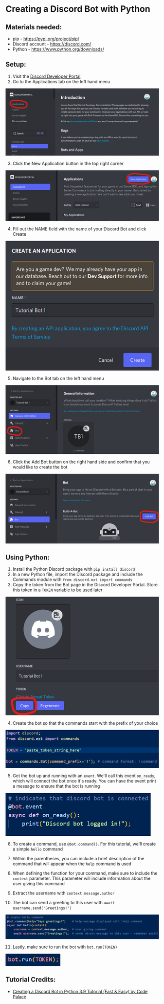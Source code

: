 # Creating a Discord Bot with Python

## Materials needed:
- pip - https://pypi.org/project/pip/
- Discord account - https://discord.com/
- Python - https://www.python.org/downloads/

## Setup:
 1. Visit the <a href="https://discord.com/developers/docs/intro">Discord Developer Portal</a>
2. Go to the Applications tab on the left hand menu
<img src="screenshots/applications_tab.png">

3. Click the New Application button in the top right corner
<img src="screenshots/new_application_button.png">

4. Fill out the NAME field with the name of your Discord Bot and click Create
<img src="screenshots/name_field.png">

5. Navigate to the Bot tab on the left hand menu
<img src="screenshots/bot_tab.png">

6. Click the Add Bot button on the right hand side and confirm that you would like to create the bot
<img src="screenshots/add_bot_button.png">

## Using Python:
1. Install the Python Discord package with `pip install discord`
2. In a new Python file, import the Discord package and include the Commands module with `from discord.ext import commands`
3. Copy the token from the Bot page in the Discord Developer Portal. Store this token in a `TOKEN` variable to be used later
<img src="screenshots/copy_token_button.png">

4. Create the bot so that the commands start with the prefix of your choice
<img src="screenshots/python_create_bot.png">

5. Get the bot up and running with an `event`. We'll call this event `on_ready`, which will connect the bot once it's ready. You can have the event print a message to ensure that the bot is running
<img src="screenshots/on_ready.png">

6. To create a command, use `@bot.command()`. For this tutorial, we'll create a simple `hello` command 

7. Within the parentheses, you can include a brief description of the command that will appear when the `help` command is used 
8. When defining the function for your command, make sure to include the `context` parameter. This parameter will include information about the user giving this command 
9. Extract the username with `context.message.author`
10. The bot can send a greeting to this user with `await username.send("Greetings!")`
<img src="screenshots/hello_command.png">

11. Lastly, make sure to run the bot with `bot.run(TOKEN)`

<img src="screenshots/run_bot.png">

## Tutorial Credits:
- <a href="https://www.youtube.com/watch?v=fU-kWx-OYvE">Creating a Discord Bot in Python 3.9 Tutorial (Fast & Easy) by Code Palace</a>
